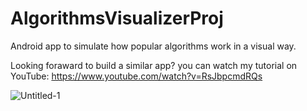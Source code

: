 # AlgorithmsVisualizerProj
Android app to simulate how popular algorithms work in a visual way.

Looking foraward to build a similar app?
you can watch my tutorial on YouTube: https://www.youtube.com/watch?v=RsJbpcmdRQs

![Untitled-1](https://user-images.githubusercontent.com/78867217/198827286-03d27144-3196-400d-af77-d66de43cd93a.jpg)
